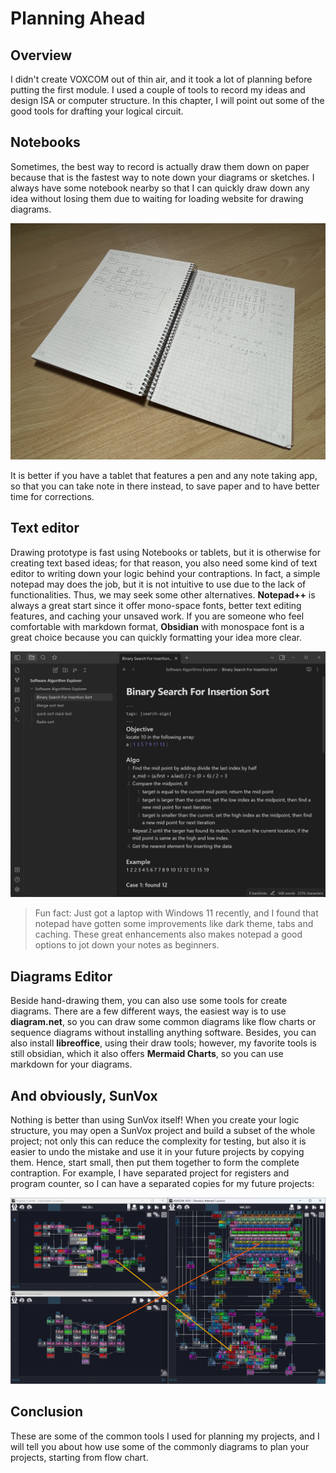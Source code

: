 # Planning Ahead

## Overview
I didn't create VOXCOM out of thin air, and it took a lot of planning before putting the first module. I used a couple of tools to record my ideas and design ISA or computer structure. In this chapter, I will point out some of the good tools for drafting your logical circuit.

## Notebooks
Sometimes, the best way to record is actually draw them down on paper because that is the fastest way to note down your diagrams or sketches. I always have some notebook nearby so that I can quickly draw down any idea without losing them due to waiting for loading website for drawing diagrams.

![My Notebook](../images/integration/my_notebook.jpg)

It is better if you have a tablet that features a pen and any note taking app, so that you can take note in there instead, to save paper and to have better time for corrections.

## Text editor
Drawing prototype is fast using Notebooks or tablets, but it is otherwise for creating text based ideas; for that reason, you also need some kind of text editor to writing down your logic behind your contraptions. In fact, a simple notepad may does the job, but it is not intuitive to use due to the lack of functionalities. Thus, we may seek some other alternatives. **Notepad++** is always a great start since it offer mono-space fonts, better text editing features, and caching your unsaved work. If you are someone who feel comfortable with markdown format, **Obsidian** with monospace font is a great choice because you can quickly formatting your idea more clear.

![Obsidian](../images/integration/obsidian.png)

> Fun fact: Just got a laptop with Windows 11 recently, and I found that notepad have gotten some improvements like dark theme, tabs and caching. These great enhancements also makes notepad a good options to jot down your notes as beginners. 

## Diagrams Editor
Beside hand-drawing them, you can also use some tools for create diagrams. There are a few different ways, the easiest way is to use **diagram.net**, so you can draw some common diagrams like flow charts or sequence diagrams without installing anything software. Besides, you can also install **libreoffice**, using their draw tools; however, my favorite tools is still obsidian, which it also offers **Mermaid Charts**, so you can use markdown for your diagrams.

## And obviously, SunVox
Nothing is better than using SunVox itself! When you create your logic structure, you may open a SunVox project and build a subset of the whole project; not only this can reduce the complexity for testing, but also it is easier to undo the mistake and use it in your future projects by copying them. Hence, start small, then put them together to form the complete contraption. For example, I have separated project for registers and program counter, so I can have a separated copies for my future projects:

![Obsidian](../images/integration/resued_component_from_side_projects.png)


## Conclusion
These are some of the common tools I used for planning my projects, and I will tell you about how use some of the commonly diagrams to plan your projects, starting from flow chart.